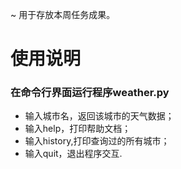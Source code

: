 ~ 用于存放本周任务成果。
# 使用说明
### 在命令行界面运行程序weather.py
- 输入城市名，返回该城市的天气数据；
- 输入help，打印帮助文档；
- 输入history,打印查询过的所有城市；
- 输入quit，退出程序交互.
